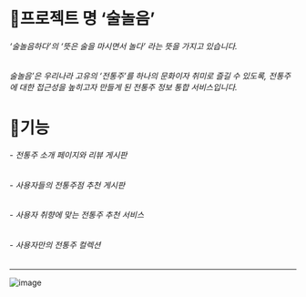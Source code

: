  # 🍷프로젝트 명 ‘술놀음’

  ###### ‘술놀음하다’의 ‘뜻은 술을 마시면서 놀다’ 라는 뜻을 가지고 있습니다.  
  
  ###### 술놀음’은 우리나라 고유의 ‘전통주’를 하나의 문화이자 취미로 즐길 수 있도록, 전통주에 대한 접근성을 높히고자 만들게 된 전통주 정보 통합 서비스입니다.  
    
    
  # 🍺기능  
  

  ###### - 전통주 소개 페이지와 리뷰 게시판
  ###### - 사용자들의 전통주점 추천 게시판
  ###### - 사용자 취향에 맞는 전통주 추천 서비스
  ###### - 사용자만의 전통주 컬렉션  
  
---  

  ![image](https://user-images.githubusercontent.com/52485293/193441397-8ce2c075-92c2-4c3f-b0db-e68a1c5ff9a4.png)
            
